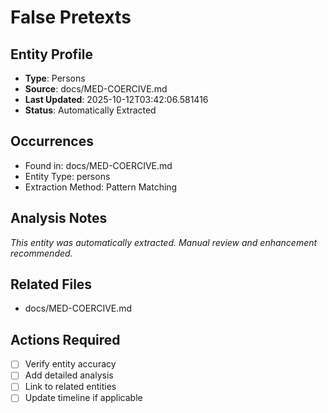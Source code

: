 # False Pretexts

## Entity Profile
- **Type**: Persons
- **Source**: docs/MED-COERCIVE.md
- **Last Updated**: 2025-10-12T03:42:06.581416
- **Status**: Automatically Extracted

## Occurrences
- Found in: docs/MED-COERCIVE.md
- Entity Type: persons
- Extraction Method: Pattern Matching

## Analysis Notes
*This entity was automatically extracted. Manual review and enhancement recommended.*

## Related Files
- docs/MED-COERCIVE.md

## Actions Required
- [ ] Verify entity accuracy
- [ ] Add detailed analysis
- [ ] Link to related entities
- [ ] Update timeline if applicable

